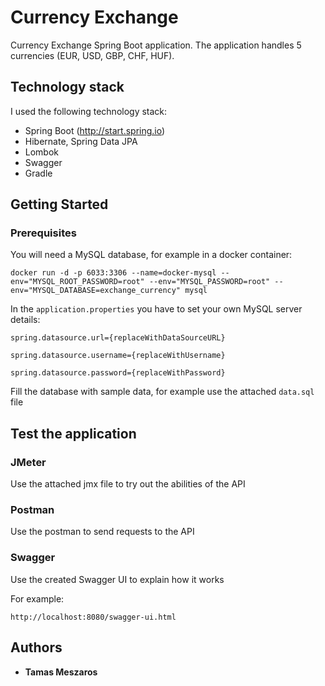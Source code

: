 # Currency Exchange 

Currency Exchange Spring Boot application.
The application handles 5 currencies (EUR, USD, GBP, CHF, HUF).

## Technology stack
I used the following technology stack:
- Spring Boot (http://start.spring.io)
- Hibernate, Spring Data JPA
- Lombok
- Swagger
- Gradle

## Getting Started

### Prerequisites

You will need a MySQL database, for example in a docker container:

```
docker run -d -p 6033:3306 --name=docker-mysql --env="MYSQL_ROOT_PASSWORD=root" --env="MYSQL_PASSWORD=root" --env="MYSQL_DATABASE=exchange_currency" mysql
```

In the `application.properties` you have to set your own MySQL server details:

```spring.datasource.url={replaceWithDataSourceURL}```

```spring.datasource.username={replaceWithUsername}```

```spring.datasource.password={replaceWithPassword}```

Fill the database with sample data, for example use the attached ```data.sql``` file

## Test the application

### JMeter

Use the attached jmx file to try out the abilities of the API

### Postman 

Use the postman to send requests to the API

### Swagger

Use the created Swagger UI to explain how it works

For example:

``` 
http://localhost:8080/swagger-ui.html
```

## Authors

* **Tamas Meszaros**

